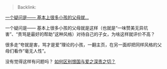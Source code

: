 > Backlink: 

[一个疑问是—— 基本上很多小孩的父母就…](https://www.zhihu.com/pin/1657847158668775424)

一个疑问是——
基本上很多小孩的父母就是这样（也就是“一味赞美无异坑害”、“责骂是最好的帮助”这种风格）对待自己的子女，为啥这样就评价不高？

很多走“夸就是害，骂才是爱”理论的小孩，一翻主页，在另一面却把同样风格的父母们看作“毫无人性”。

没有觉得这样有问题吗？
[如何区别恨国与爱之深责之切？](https://www.zhihu.com/question/547821150/answer/3018036763)
